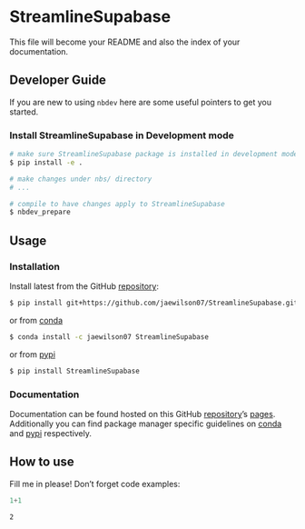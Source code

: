 # StreamlineSupabase


<!-- WARNING: THIS FILE WAS AUTOGENERATED! DO NOT EDIT! -->

This file will become your README and also the index of your
documentation.

## Developer Guide

If you are new to using `nbdev` here are some useful pointers to get you
started.

### Install StreamlineSupabase in Development mode

``` sh
# make sure StreamlineSupabase package is installed in development mode
$ pip install -e .

# make changes under nbs/ directory
# ...

# compile to have changes apply to StreamlineSupabase
$ nbdev_prepare
```

## Usage

### Installation

Install latest from the GitHub
[repository](https://github.com/jaewilson07/StreamlineSupabase):

``` sh
$ pip install git+https://github.com/jaewilson07/StreamlineSupabase.git
```

or from [conda](https://anaconda.org/jaewilson07/StreamlineSupabase)

``` sh
$ conda install -c jaewilson07 StreamlineSupabase
```

or from [pypi](https://pypi.org/project/StreamlineSupabase/)

``` sh
$ pip install StreamlineSupabase
```

### Documentation

Documentation can be found hosted on this GitHub
[repository](https://github.com/jaewilson07/StreamlineSupabase)’s
[pages](https://jaewilson07.github.io/StreamlineSupabase/). Additionally
you can find package manager specific guidelines on
[conda](https://anaconda.org/jaewilson07/StreamlineSupabase) and
[pypi](https://pypi.org/project/StreamlineSupabase/) respectively.

## How to use

Fill me in please! Don’t forget code examples:

``` python
1+1
```

    2

